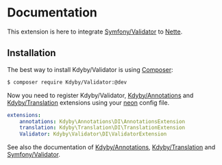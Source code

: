 Documentation
=============

This extension is here to integrate [Symfony/Validator](https://github.com/Symfony/Validator) to [Nette](https://github.com/Nette/Nette).


Installation
-----------

The best way to install Kdyby/Validator is using [Composer](http://getcomposer.org/):

```sh
$ composer require Kdyby/Validator:@dev
```

Now you need to register Kdyby/Validator, [Kdyby/Annotations](https://github.com/Kdyby/Annotations)
and [Kdyby/Translation](https://github.com/Kdyby/Translation) extensions using your [neon](http://ne-on.org/) config file.

```yml
extensions:
	annotations: Kdyby\Annotations\DI\AnnotationsExtension
	translation: Kdyby\Translation\DI\TranslationExtension
	Validator: Kdyby\Validator\DI\ValidatorExtension
```

See also the documentation of [Kdyby/Annotations](https://github.com/Kdyby/Annotations/blob/master/docs/en/index.md),
[Kdyby/Translation](https://github.com/Kdyby/Translation/blob/master/docs/en/index.md) and [Symfony/Validator](http://symfony.com/doc/current/book/validation.html).
